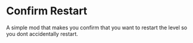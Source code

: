 # Confirm Restart
A simple mod that makes you confirm that you want to restart the level so you dont accidentally restart.


